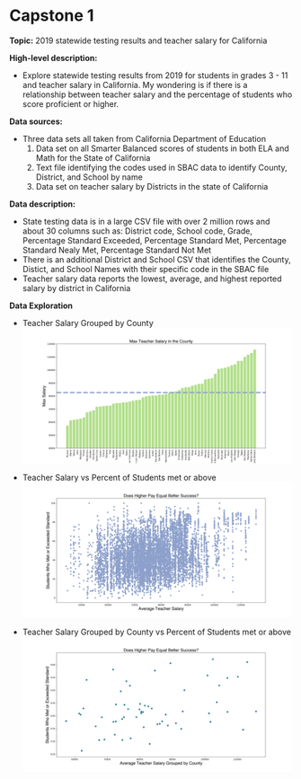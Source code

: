 # Capstone 1

**Topic:** 
2019 statewide testing results and teacher salary for California

**High-level description:** 
- Explore statewide testing results from 2019 for students in grades 3 - 11 and teacher salary in California. My wondering is if there is a relationship between teacher salary and the percentage of students who score proficient or higher.

**Data sources:** 
- Three data sets all taken from California Department of Education
    1. Data set on all Smarter Balanced scores of students in both ELA and Math for the State of California
    2. Text file identifying the codes used in SBAC data to identify County, District, and School by name
    3. Data set on teacher salary by Districts in the state of California

**Data description:** 
- State testing data is in a large CSV file with over 2 million rows and about 30 columns such as: District code, School code, Grade, Percentage Standard Exceeded, Percentage Standard Met, Percentage Standard Nealy Met, Percentage Standard Not Met
- There is an additional District and School CSV that identifies the County, Distict, and School Names with their specific code in the SBAC file
- Teacher salary data reports the lowest, average, and highest reported salary by district in California

**Data Exploration**
- Teacher Salary Grouped by County
![title](images/salary_bycounty.png)

- Teacher Salary vs Percent of Students met or above
![title](images/scatterpay_met.png)

- Teacher Salary Grouped by County vs Percent of Students met or above
![title](images/scatterpaybycounty.png)